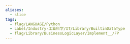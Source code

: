 ```yaml
---
aliases:
  - slice
tags:
  - flag/LANGUAGE/Python
  - Label/Industry-工业科学/IT/Library/BuiltinDataType
  - flag/Library/BusinessLogicLayer/Implement__/FP
---
```

